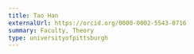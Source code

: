 ```yaml
---
title: Tao Han
externalUrl: https://orcid.org/0000-0002-5543-0716
summary: Faculty, Theory
type: universityofpittsburgh
---
```

